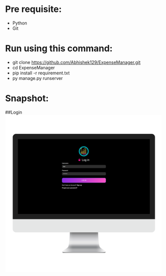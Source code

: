 # Pre requisite:
- Python
- Git
# Run using this command:
- git clone https://github.com/Abhishek129/ExpenseManager.git
- cd ExpenseManager
- pip install -r requirement.txt
- py manage.py runserver

# Snapshot:

##Login
![Dashboard](Photo/login.png)

